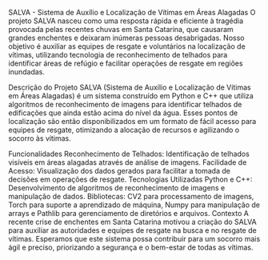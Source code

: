 SALVA - Sistema de Auxílio e Localização de Vítimas em Áreas Alagadas
O projeto SALVA nasceu como uma resposta rápida e eficiente à tragédia provocada pelas recentes chuvas em Santa Catarina, que causaram grandes enchentes e deixaram inúmeras pessoas desabrigadas. Nosso objetivo é auxiliar as equipes de resgate e voluntários na localização de vítimas, utilizando tecnologia de reconhecimento de telhados para identificar áreas de refúgio e facilitar operações de resgate em regiões inundadas.

Descrição do Projeto
SALVA (Sistema de Auxílio e Localização de Vítimas em Áreas Alagadas) é um sistema construído em Python e C++ que utiliza algoritmos de reconhecimento de imagens para identificar telhados de edificações que ainda estão acima do nível da água. Esses pontos de localização são então disponibilizados em um formato de fácil acesso para equipes de resgate, otimizando a alocação de recursos e agilizando o socorro às vítimas.

Funcionalidades
Reconhecimento de Telhados: Identificação de telhados visíveis em áreas alagadas através de análise de imagens.
Facilidade de Acesso: Visualização dos dados gerados para facilitar a tomada de decisões em operações de resgate.
Tecnologias Utilizadas
Python e C++: Desenvolvimento de algoritmos de reconhecimento de imagens e manipulação de dados.
Bibliotecas: CV2 para processamento de imagens, Torch para suporte a aprendizado de máquina, Numpy para manipulação de arrays e Pathlib para gerenciamento de diretórios e arquivos.
Contexto
A recente crise de enchentes em Santa Catarina motivou a criação do SALVA para auxiliar as autoridades e equipes de resgate na busca e no resgate de vítimas. Esperamos que este sistema possa contribuir para um socorro mais ágil e preciso, priorizando a segurança e o bem-estar de todas as vítimas.

